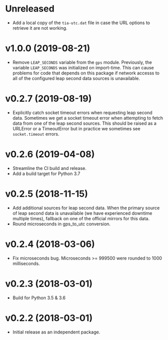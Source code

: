 # Unreleased

* Add a local copy of the `tia-utc.dat` file in case the URL options to retrieve
  it are not working.

# v1.0.0 (2019-08-21)

* Remove `LEAP_SECONDS` variable from the `gps` module. Previously, the variable
  `LEAP_SECONDS` was initialized on import-time. This can cause problems for
  code that depends on this package if network accesss to all of the configured
  leap second data sources is unavailable.

# v0.2.7 (2019-08-19)

* Explicitly catch socket timeout errors when requesting leap second
  data. Sometimes we get a socket timeout error when attempting to fetch data
  from one of the leap second sources. This should be raised as a URLError or a
  TimeoutError but in practice we sometimes see `socket.timeout` errors.

# v0.2.6 (2019-04-08)

* Streamline the CI build and release.
* Add a build target for Python 3.7

# v0.2.5 (2018-11-15)

* Add additional sources for leap second data. When the primary source of leap
  second data is unavailable (we have experienced downtime multiple times),
  fallback on one of the official mirrors for this data.
* Round microseconds in gps_to_utc conversion.

# v0.2.4 (2018-03-06)

* Fix microseconds bug. Microseconds >= 999500 were rounded to 1000
  milliseconds.

# v0.2.3 (2018-03-01)

* Build for Python 3.5 & 3.6

# v0.2.2 (2018-03-01)

* Initial release as an independent package.
